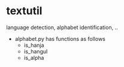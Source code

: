 # textutil
language detection, alphabet identification, ..

* alphabet.py has functions as follows
  * is_hanja
  * is_hangul
  * is_alpha
